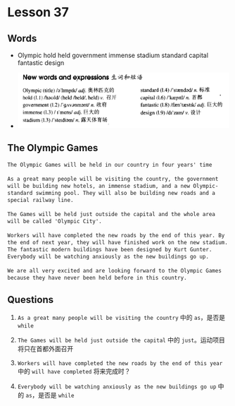 # Lesson 37

## Words

- Olympic hold held government immense stadium standard capital fantastic design

- ![Words](../../../Images/Part2/04/words-37.png)

## The Olympic Games

```
The Olympic Games will be held in our country in four years' time

As a great many people will be visiting the country, the government will be building new hotels, an immense stadium, and a new Olympic-standard swimming pool. They will also be building new roads and a special railway line.

The Games will be held just outside the capital and the whole area will be called 'Olympic City'.

Workers will have completed the new roads by the end of this year. By the end of next year, they will have finished work on the new stadium. The fantastic modern buildings have been designed by Kurt Gunter. Everybody will be watching anxiously as the new buildings go up.

We are all very excited and are looking forward to the Olympic Games because they have never been held before in this country.
```

## Questions

1. `As a great many people will be visiting the country` 中的 `as`，是否是 `while`

2. `The Games will be held just outside the capital` 中的 `just`。运动项目将只在首都外面召开

3. `Workers will have completed the new roads by the end of this year` 中的 `will have completed` 将来完成时？

4. `Everybody will be watching anxiously as the new buildings go up` 中的 `as`，是否是 `while`
